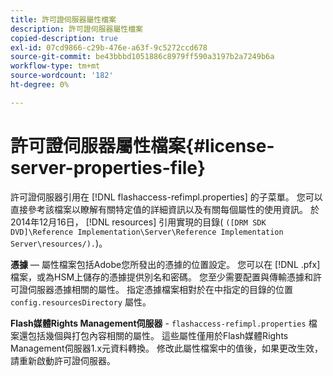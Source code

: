 ```yaml
---
title: 許可證伺服器屬性檔案
description: 許可證伺服器屬性檔案
copied-description: true
exl-id: 07cd9866-c29b-476e-a63f-9c5272ccd678
source-git-commit: be43bbbd1051886c8979ff590a3197b2a7249b6a
workflow-type: tm+mt
source-wordcount: '182'
ht-degree: 0%

---
```


# 許可證伺服器屬性檔案{#license-server-properties-file}

許可證伺服器引用在 [!DNL flashaccess-refimpl.properties] 的子菜單。 您可以直接參考該檔案以瞭解有關特定值的詳細資訊以及有關每個屬性的使用資訊。 於2014年12月16日， [!DNL resources] 引用實現的目錄( `([DRM SDK DVD]\Reference Implementation\Server\Reference Implementation Server\resources/).`)。

**憑據**  — 屬性檔案包括Adobe您所發出的憑據的位置設定。 您可以在 [!DNL .pfx] 檔案，或為HSM上儲存的憑據提供別名和密碼。 您至少需要配置與傳輸憑據和許可證伺服器憑據相關的屬性。 指定憑據檔案相對於在中指定的目錄的位置 `config.resourcesDirectory` 屬性。

**Flash媒體Rights Management伺服器** - `flashaccess-refimpl.properties` 檔案還包括幾個與打包內容相關的屬性。 這些屬性僅用於Flash媒體Rights Management伺服器1.x元資料轉換。 修改此屬性檔案中的值後，如果更改生效，請重新啟動許可證伺服器。
